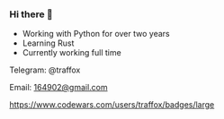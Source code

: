 ### Hi there 👋

- Working with Python for over two years
- Learning Rust
- Currently working full time

Telegram: @traffox

Email:    164902@gmail.com

https://www.codewars.com/users/traffox/badges/large

<!--
**traffox/traffox** is a ✨ _special_ ✨ repository because its `README.md` (this file) appears on your GitHub profile.

Here are some ideas to get you started:

- 🔭 I’m currently working on ...
- 🌱 I’m currently learning ...
- 👯 I’m looking to collaborate on ...
- 🤔 I’m looking for help with ...
- 💬 Ask me about ...
- 📫 How to reach me: ...
- 😄 Pronouns: ...
- ⚡ Fun fact: ...
-->

